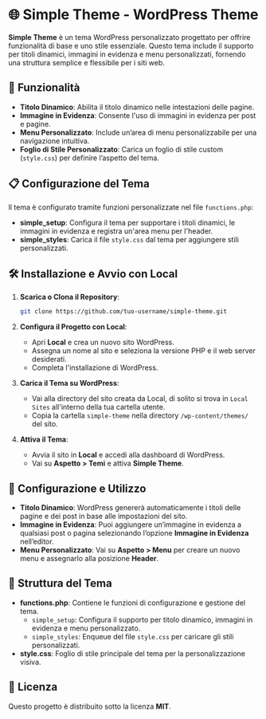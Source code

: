 
# 🌐 Simple Theme - WordPress Theme

**Simple Theme** è un tema WordPress personalizzato progettato per offrire funzionalità di base e uno stile essenziale. Questo tema include il supporto per titoli dinamici, immagini in evidenza e menu personalizzati, fornendo una struttura semplice e flessibile per i siti web.

## 🌟 Funzionalità

- **Titolo Dinamico**: Abilita il titolo dinamico nelle intestazioni delle pagine.
- **Immagine in Evidenza**: Consente l'uso di immagini in evidenza per post e pagine.
- **Menu Personalizzato**: Include un’area di menu personalizzabile per una navigazione intuitiva.
- **Foglio di Stile Personalizzato**: Carica un foglio di stile custom (`style.css`) per definire l’aspetto del tema.

## 📋 Configurazione del Tema

Il tema è configurato tramite funzioni personalizzate nel file `functions.php`:

- **simple_setup**: Configura il tema per supportare i titoli dinamici, le immagini in evidenza e registra un'area menu per l'header.
- **simple_styles**: Carica il file `style.css` dal tema per aggiungere stili personalizzati.

## 🛠️ Installazione e Avvio con Local

1. **Scarica o Clona il Repository**:

   ```bash
   git clone https://github.com/tuo-username/simple-theme.git
   ```

2. **Configura il Progetto con Local**:

   - Apri **Local** e crea un nuovo sito WordPress.
   - Assegna un nome al sito e seleziona la versione PHP e il web server desiderati.
   - Completa l'installazione di WordPress.

3. **Carica il Tema su WordPress**:

   - Vai alla directory del sito creata da Local, di solito si trova in `Local Sites` all'interno della tua cartella utente.
   - Copia la cartella `simple-theme` nella directory `/wp-content/themes/` del sito.

4. **Attiva il Tema**:

   - Avvia il sito in **Local** e accedi alla dashboard di WordPress.
   - Vai su **Aspetto > Temi** e attiva **Simple Theme**.

## 📝 Configurazione e Utilizzo

- **Titolo Dinamico**: WordPress genererà automaticamente i titoli delle pagine e dei post in base alle impostazioni del sito.
- **Immagine in Evidenza**: Puoi aggiungere un’immagine in evidenza a qualsiasi post o pagina selezionando l’opzione **Immagine in Evidenza** nell’editor.
- **Menu Personalizzato**: Vai su **Aspetto > Menu** per creare un nuovo menu e assegnarlo alla posizione **Header**.

## 📂 Struttura del Tema

- **functions.php**: Contiene le funzioni di configurazione e gestione del tema.
  - `simple_setup`: Configura il supporto per titolo dinamico, immagini in evidenza e menu personalizzato.
  - `simple_styles`: Enqueue del file `style.css` per caricare gli stili personalizzati.
- **style.css**: Foglio di stile principale del tema per la personalizzazione visiva.

## 📄 Licenza

Questo progetto è distribuito sotto la licenza **MIT**.

